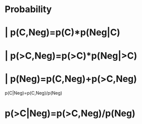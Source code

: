 # Probability
|
p(C,Neg)=p(C)*p(Neg|C)
============
|
p(>C,Neg)=p(>C)*p(Neg|>C)
============
|
p(Neg)=p(C,Neg)+p(>C,Neg)
============


p(C|Neg)=p(C,Neg)/p(Neg)



p(>C|Neg)=p(>C,Neg)/p(Neg)
============




